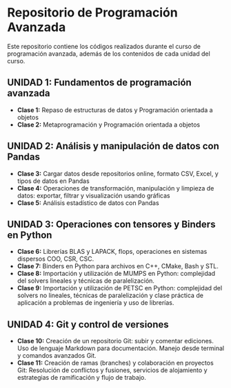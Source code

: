 # Repositorio de Programación Avanzada

Este repositorio contiene los códigos realizados durante el curso de programación avanzada, además de los contenidos de cada unidad del curso.

## UNIDAD 1: Fundamentos de programación avanzada
- **Clase 1:** Repaso de estructuras de datos y Programación orientada a objetos
- **Clase 2:** Metaprogramación y Programación orientada a objetos

## UNIDAD 2: Análisis y manipulación de datos con Pandas
- **Clase 3:** Cargar datos desde repositorios online, formato CSV, Excel, y tipos de datos en Pandas
- **Clase 4:** Operaciones de transformación, manipulación y limpieza de datos: exportar, filtrar y visualización usando gráficas
- **Clase 5:** Análisis estadístico de datos con Pandas

## UNIDAD 3: Operaciones con tensores y Binders en Python
- **Clase 6:** Librerías BLAS y LAPACK, flops, operaciones en sistemas dispersos COO, CSR, CSC.
- **Clase 7:** Binders en Python para archivos en C++, CMake, Bash y STL.
- **Clase 8:** Importación y utilización de MUMPS en Python: complejidad del solvers lineales y técnicas de paralelización.
- **Clase 9:** Importación y utilización de PETSC en Python: complejidad del solvers no lineales, técnicas de paralelización y clase práctica de aplicación a problemas de ingeniería y uso de librerías.

## UNIDAD 4: Git y control de versiones
- **Clase 10:** Creación de un repositorio Git: subir y comentar ediciones. Uso de lenguaje Markdown para documentación. Manejo desde terminal y comandos avanzados Git.
- **Clase 11:** Creación de ramas (branches) y colaboración en proyectos Git: Resolución de conflictos y fusiones, servicios de alojamiento y estrategias de ramificación y flujo de trabajo.
